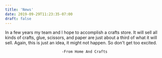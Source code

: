 ```yaml
---
title: 'News'
date: 2019-09-29T11:23:35-07:00
draft: false
---
```


In a few years my team and I hope to accomplish a crafts store. It will sell all kinds of crafts, glue, scissors, and paper are just about a third of what it will sell. Again, this is just an idea, it might not happen. So don't get too excited. 


                              -From Home And Crafts
